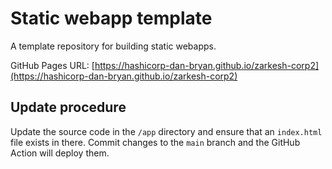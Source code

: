 # Static webapp template

A template repository for building static webapps.

GitHub Pages URL: [https://hashicorp-dan-bryan.github.io/zarkesh-corp2](https://hashicorp-dan-bryan.github.io/zarkesh-corp2)

## Update procedure

Update the source code in the `/app` directory and ensure that an `index.html` file exists in there. Commit changes to the `main` branch and the GitHub Action will deploy them.